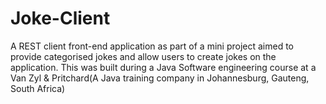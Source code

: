 # Joke-Client
A REST client front-end application as part of a mini project aimed to provide categorised jokes and allow users to create jokes on the application. This was built during a Java Software engineering course at a Van Zyl & Pritchard(A Java training company in Johannesburg, Gauteng, South Africa)
